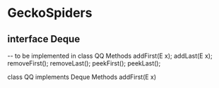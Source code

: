 # GeckoSpiders
<h2>interface Deque<E>  </h2>-- to be implemented in class QQ
  Methods
    addFirst(E x);
    addLast(E x);
    removeFirst();
    removeLast();
    peekFirst();
    peekLast();
    
    
class QQ implements Deque<E>
  Methods
    addFirst(E x)
      
